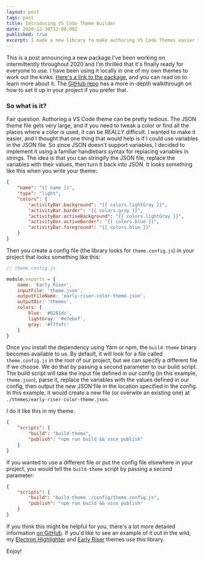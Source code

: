 ```yaml
---
layout: post
tags: post
title: Introducing VS Code Theme Builder
date: 2020-12-30T12:00:00Z
published: true
excerpt: I made a new library to make authoring VS Code Themes easier to manage. Check it out!
---
```


This is a post announcing a new package I've been working on intermittently throughout 2020 and I'm thrilled that it's finally ready for everyone to use. I have been using it locally in one of my own themes to work out the kinks. [Here's a link to the package](https://www.npmjs.com/package/@two-beards/vscode-theme-builder), and you can read on to learn more about it. The [GitHub repo](https://github.com/two-beards/vscode-theme-builder) has a more in-depth walkthrough on how to set it up in your project if you prefer that.

### So what is it?

Fair question. Authoring a VS Code theme can be pretty tedious. The JSON theme file gets very large, and if you need to tweak a color or find all the places where a color is used, it can be *REALLY* difficult. I wanted to make it easier, and I thought that one thing that would help is if I could use variables in the JSON file. So since JSON doesn't support variables, I decided to implement it using a familiar handlebars syntax for replacing variables in strings. The idea is that you can stringify the JSON file, replace the variables with their values, then turn it back into JSON. It looks something like this when you write your theme:

```json
{
    "name": "{{ name }}",
    "type": "light",
    "colors": {
        "activityBar.background": "{{ colors.lightGray }}",
        "activityBar.border": "{{ colors.gray }}",
        "activityBar.activeBackground": "{{ colors.lightGray }}",
        "activityBar.activeBorder": "{{ colors.blue }}",
        "activityBar.foreground": "{{ colors.blue }}"
    }
}
```

Then you create a config file (the library looks for `theme.config.js`) in your project that looks something like this:

```js
// theme.config.js

module.exports = {
    name: 'Early Riser',
    inputFile: 'theme.json',
    outputFileName: 'early-riser-color-theme.json',
    outputDir: 'themes',
    colors: {
        blue: '#0261dc',
        lightGray: '#e7ebef',
        gray: '#f7fafc'
    }
}
```

Once you install the dependency using Yarn or npm, the `build-theme` binary becomes available to us. By default, it will look for a file called `theme.config.js` in the root of our project, but we can specify a different file if we choose. We do that by passing a second parameter to our build script. The build script will take the input file defined in our config (in this example, `theme.json`), parse it, replace the variables with the values defined in our config, then output the new JSON file in the location specified in the config. In this example, it would create a new file (or overwite an existing one) at `./themes/early-riser-color-theme.json`.

I do it like this in my theme:

```json
{
    "scripts": {
        "build": "build-theme",
        "publish": "npm run build && vsce publish"
    }
}
```

If you wanted to use a different file or put the config file elsewhere in your project, you would tell the `build-theme` script by passing a second parameter:

```json
{
    "scripts": {
        "build": "build-theme ./config/theme.config.js",
        "publish": "npm run build && vsce publish"
    }
}
```

If you think this might be helpful for you, there's a lot more detailed information [on GitHub](https://github.com/two-beards/vscode-theme-builder). If you'd like to see an example of it out in the wild, my [Electron Highlighter](https://github.com/mikemcbride/vscode-electron-highlighter) and [Early Riser](https://github.com/mikemcbride/vscode-early-riser) themes use this library.

Enjoy!
